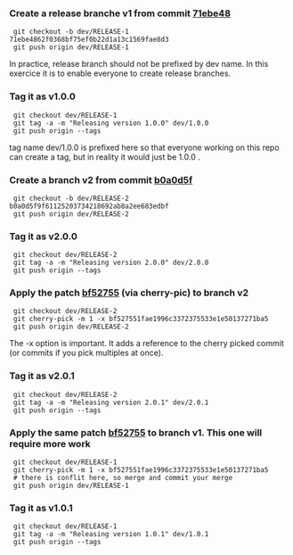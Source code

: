  ###  Create a release branche v1 from commit [71ebe48](https://github.com/NicolasBarlogis/react-trunk-based-banking-kata/commit/71ebe4862f0368bf75ef0b22d1a13c1569fae8d3)
 ```git
  git checkout -b dev/RELEASE-1 71ebe4862f0368bf75ef0b22d1a13c1569fae8d3
  git push origin dev/RELEASE-1
 ```
 In practice, release branch should not be prefixed by dev name. In this exercice it is to enable everyone to create release branches.
 
 ###  Tag it as v1.0.0
 ```git
  git checkout dev/RELEASE-1
  git tag -a -m "Releasing version 1.0.0" dev/1.0.0
  git push origin --tags
 ```
 tag name dev/1.0.0 is prefixed here so that everyone working on this repo can create a tag, but in reality it would just be 1.0.0 .
 
 ###  Create a branch v2 from commit [b0a0d5f](https://github.com/NicolasBarlogis/react-trunk-based-banking-kata/commit/b0a0d5f9f61125203734218692ab8a2ee683edbf)
 ```git
  git checkout -b dev/RELEASE-2 b0a0d5f9f61125203734218692ab8a2ee683edbf
  git push origin dev/RELEASE-2
 ```
 
 ### Tag it as v2.0.0
 ```git
  git checkout dev/RELEASE-2
  git tag -a -m "Releasing version 2.0.0" dev/2.0.0
  git push origin --tags
 ```
 
 ###  Apply the patch [bf52755](https://github.com/NicolasBarlogis/react-trunk-based-banking-kata/commit/bf527551fae1996c3372375533e1e50137271ba5) (via cherry-pic) to branch v2
 ```git
  git checkout dev/RELEASE-2
  git cherry-pick -m 1 -x bf527551fae1996c3372375533e1e50137271ba5
  git push origin dev/RELEASE-2
 ```
 The -x option is important. It adds a reference to the cherry picked commit (or commits if you pick multiples at once).
 
 ###  Tag it as v2.0.1
 ```git
  git checkout dev/RELEASE-2
  git tag -a -m "Releasing version 2.0.1" dev/2.0.1
  git push origin --tags
 ```
 
 ###  Apply the same patch [bf52755](https://github.com/NicolasBarlogis/react-trunk-based-banking-kata/commit/bf527551fae1996c3372375533e1e50137271ba5) to branch v1. This one will require more work
 ```git
  git checkout dev/RELEASE-1
  git cherry-pick -m 1 -x bf527551fae1996c3372375533e1e50137271ba5
  # there is conflit here, so merge and commit your merge
  git push origin dev/RELEASE-1
 ```
 
 ###  Tag it as v1.0.1
 ```git
  git checkout dev/RELEASE-1
  git tag -a -m "Releasing version 1.0.1" dev/1.0.1
  git push origin --tags
 ```
 